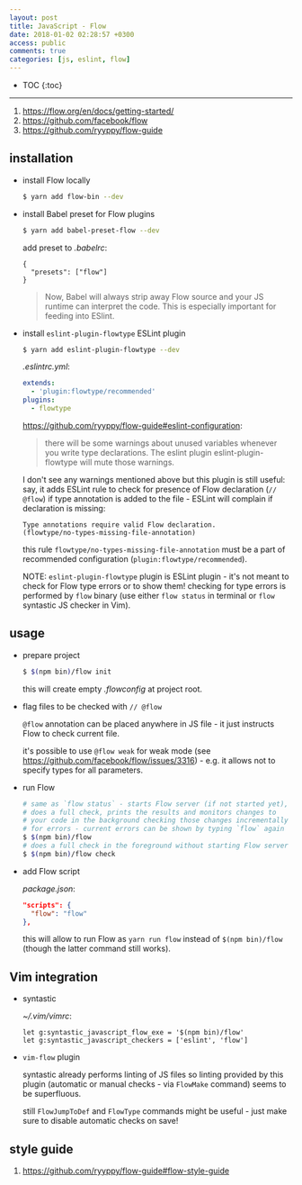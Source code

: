 ```yaml
---
layout: post
title: JavaScript - Flow
date: 2018-01-02 02:28:57 +0300
access: public
comments: true
categories: [js, eslint, flow]
---
```


<!-- more -->

* TOC
{:toc}
<hr>

1. <https://flow.org/en/docs/getting-started/>
2. <https://github.com/facebook/flow>
3. <https://github.com/ryyppy/flow-guide>

installation
------------

- install Flow locally

  ```sh
  $ yarn add flow-bin --dev
  ```

- install Babel preset for Flow plugins

  ```sh
  $ yarn add babel-preset-flow --dev
  ```

  add preset to _.babelrc_:

  ```
  {
    "presets": ["flow"]
  }
  ```

  > Now, Babel will always strip away Flow source and your JS runtime can
  > interpret the code. This is especially important for feeding into ESlint.

- install `eslint-plugin-flowtype` ESLint plugin

  ```sh
  $ yarn add eslint-plugin-flowtype --dev
  ```

  _.eslintrc.yml_:

  ```yml
  extends:
    - 'plugin:flowtype/recommended'
  plugins:
    - flowtype
  ```

  <https://github.com/ryyppy/flow-guide#eslint-configuration>:

  > there will be some warnings about unused variables whenever you
  > write type declarations. The eslint plugin eslint-plugin-flowtype
  > will mute those warnings.

  I don't see any warnings mentioned above but this plugin is
  still useful: say, it adds ESLint rule to check for presence
  of Flow declaration (`// @flow`) if type annotation is added
  to the file - ESLint will complain if declaration is missing:

  ```
  Type annotations require valid Flow declaration.
  (flowtype/no-types-missing-file-annotation)
  ```

  this rule `flowtype/no-types-missing-file-annotation` must be a
  part of recommended configuration (`plugin:flowtype/recommended`).

  NOTE: `eslint-plugin-flowtype` plugin is ESLint plugin - it's
        not meant to check for Flow type errors or to show them!
        checking for type errors is performed by `flow` binary
        (use either `flow status` in terminal or `flow` syntastic
        JS checker in Vim).

usage
-----

- prepare project

  ```sh
  $ $(npm bin)/flow init
  ```

  this will create empty _.flowconfig_ at project root.

- flag files to be checked with `// @flow`

  `@flow` annotation can be placed anywhere in JS file -
  it just instructs Flow to check current file.

  it's possible to use `@flow weak` for weak mode
  (see <https://github.com/facebook/flow/issues/3316>) -
  e.g. it allows not to specify types for all parameters.

- run Flow

  ```sh
  # same as `flow status` - starts Flow server (if not started yet),
  # does a full check, prints the results and monitors changes to
  # your code in the background checking those changes incrementally
  # for errors - current errors can be shown by typing `flow` again
  $ $(npm bin)/flow
  # does a full check in the foreground without starting Flow server
  $ $(npm bin)/flow check
  ```

- add Flow script

  _package.json_:

  ```json
  "scripts": {
    "flow": "flow"
  },
  ```

  this will allow to run Flow as `yarn run flow` instead of
  `$(npm bin)/flow` (though the latter command still works).

Vim integration
---------------

- syntastic

  _~/.vim/vimrc_:

  ```vim
  let g:syntastic_javascript_flow_exe = '$(npm bin)/flow'
  let g:syntastic_javascript_checkers = ['eslint', 'flow']
  ```

- `vim-flow` plugin

  syntastic already performs linting of JS files so linting
  provided by this plugin (automatic or manual checks - via
  `FlowMake` command) seems to be superfluous.

  still `FlowJumpToDef` and `FlowType` commands might be useful -
  just make sure to disable automatic checks on save!

style guide
-----------

1. <https://github.com/ryyppy/flow-guide#flow-style-guide>
